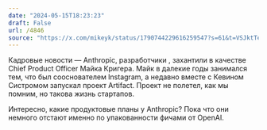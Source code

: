 ```yaml
---
date: "2024-05-15T18:23:23"
draft: False
url: /4846
source: "https://x.com/mikeyk/status/1790744229616259547?s=61&t=VSJktTe3wNnIDwBdRQiYjA"
---
```


Кадровые новости — Anthropic, разработчики , захантили в качестве Chief Product Officer Майка Кригера. Майк в далекие годы занимался тем, что был сооснователем Instagram, а недавно вместе с Кевином Систромом запускал проект Artifact. Проект не полетел, как мы помним, но такова жизнь стартапов.

Интересно, какие продуктовые планы у Anthropic? Пока что они немного отстают именно по упакованности фичами от OpenAI.
